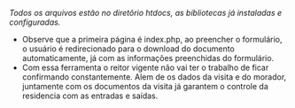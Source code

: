 *Todos os arquivos estão no diretôrio htdocs, as bibliotecas já instaladas e configuradas.*
- Observe que a primeira página é index.php, ao preencher o formulário, o usuário é redirecionado para o download do documento automaticamente, já com as informações preenchidas do formulário.
- Com essa ferramenta o reitor vigente não vai ter o trabalho de ficar confirmando constantemente. Alem de os dados da visita e do morador, juntamente com os documentos da visita já garantem o controle da residencia com as entradas e saídas.
